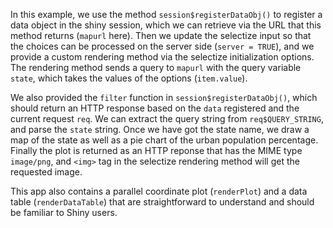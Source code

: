In this example, we use the method `session$registerDataObj()` to register a data object in the shiny session, which we can retrieve via the URL that this method returns (`mapurl` here). Then we update the selectize input so that the choices can be processed on the server side (`server = TRUE`), and we provide a custom rendering method via the selectize initialization options. The rendering method sends a query to `mapurl` with the query variable `state`, which takes the values of the options (`item.value`).

We also provided the `filter` function in `session$registerDataObj()`, which should return an HTTP response based on the `data` registered and the current request `req`. We can extract the query string from `req$QUERY_STRING`, and parse the `state` string. Once we have got the state name, we draw a map of the state as well as a pie chart of the urban population percentage. Finally the plot is returned as an HTTP reponse that has the MIME type `image/png`, and `<img>` tag in the selectize rendering method will get the requested image.

This app also contains a parallel coordinate plot (`renderPlot`) and a data table (`renderDataTable`) that are straightforward to understand and should be familiar to Shiny users.
